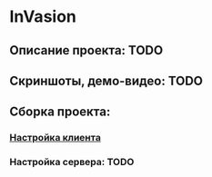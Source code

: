 # InVasion

## Описание проекта: TODO

## Скриншоты, демо-видео: TODO

## Сборка проекта:

### [Настройка клиента](./client/README.md)

### Настройка сервера: TODO